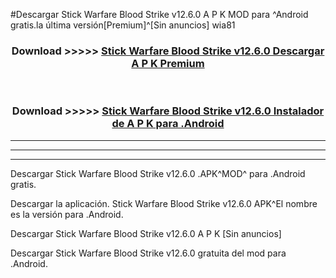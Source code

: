 #Descargar Stick Warfare Blood Strike v12.6.0 A P K MOD para ^Android gratis.la última versión[Premium]^[Sin anuncios] wia81



<div align="center">
<h3>Download >>>>> <a href="https://es-web.web.app/?es= Stick Warfare Blood Strike v12.6.0">Stick Warfare Blood Strike v12.6.0 Descargar A P K Premium</a></h3><br>

<h3>Download >>>>> <a href="https://es-web.web.app/?es= Stick Warfare Blood Strike v12.6.0">Stick Warfare Blood Strike v12.6.0 Instalador de A P K para .Android</a></h3>
</div>


----------------------------------------------------------

----------------------------------------------------------

----------------------------------------------------------

Descargar Stick Warfare Blood Strike v12.6.0 .APK^MOD^ para .Android gratis.

Descargar la aplicación. Stick Warfare Blood Strike v12.6.0 APK^El nombre es la versión para .Android.

Descargar Stick Warfare Blood Strike v12.6.0 A P K [Sin anuncios]

Descargar Stick Warfare Blood Strike v12.6.0 gratuita del mod para .Android.